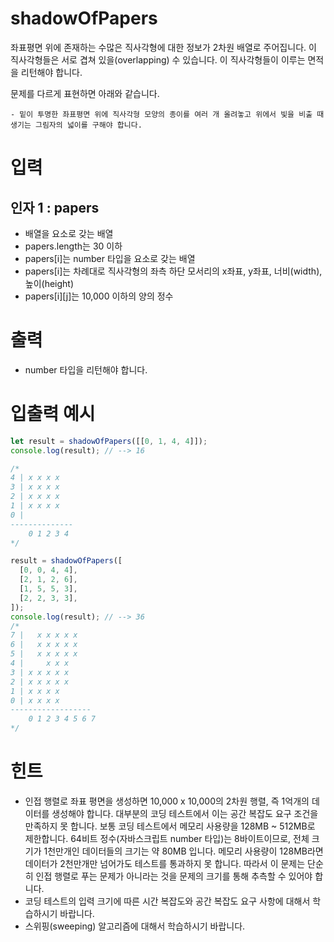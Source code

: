 shadowOfPapers
===

좌표평면 위에 존재하는 수많은 직사각형에 대한 정보가 2차원 배열로 주어집니다. 이 직사각형들은 서로 겹쳐 있을(overlapping) 수 있습니다. 이 직사각형들이 이루는 면적을 리턴해야 합니다.

문제를 다르게 표현하면 아래와 같습니다.
```
- 밑이 투명한 좌표평면 위에 직사각형 모양의 종이를 여러 개 올려놓고 위에서 빛을 비출 때 생기는 그림자의 넓이를 구해야 합니다.
```

# 입력
## 인자 1 : papers
* 배열을 요소로 갖는 배열
* papers.length는 30 이하
* papers[i]는 number 타입을 요소로 갖는 배열
* papers[i]는 차례대로 직사각형의 좌측 하단 모서리의 x좌표, y좌표, 너비(width), 높이(height)
* papers[i][j]는 10,000 이하의 양의 정수

# 출력
* number 타입을 리턴해야 합니다.

# 입출력 예시
```javascript
let result = shadowOfPapers([[0, 1, 4, 4]]);
console.log(result); // --> 16

/*
4 | x x x x
3 | x x x x 
2 | x x x x 
1 | x x x x 
0 |   
--------------
    0 1 2 3 4 
*/

result = shadowOfPapers([
  [0, 0, 4, 4],
  [2, 1, 2, 6],
  [1, 5, 5, 3],
  [2, 2, 3, 3],
]);
console.log(result); // --> 36
/*
7 |   x x x x x
6 |   x x x x x
5 |   x x x x x
4 |     x x x
3 | x x x x x
2 | x x x x x
1 | x x x x
0 | x x x x
------------------
    0 1 2 3 4 5 6 7
*/
```

# 힌트
* 인접 행렬로 좌표 평면을 생성하면 10,000 x 10,000의 2차원 행렬, 즉 1억개의 데이터를 생성해야 합니다. 대부분의 코딩 테스트에서 이는 공간 복잡도 요구 조건을 만족하지 못 합니다. 보통 코딩 테스트에서 메모리 사용량을 128MB ~ 512MB로 제한합니다. 64비트 정수(자바스크립트 number 타입)는 8바이트이므로, 전체 크기가 1천만개인 데이터들의 크기는 약 80MB 입니다. 메모리 사용량이 128MB라면 데이터가 2천만개만 넘어가도 테스트를 통과하지 못 합니다. 따라서 이 문제는 단순히 인접 행렬로 푸는 문제가 아니라는 것을 문제의 크기를 통해 추측할 수 있어야 합니다.
* 코딩 테스트의 입력 크기에 따른 시간 복잡도와 공간 복잡도 요구 사항에 대해서 학습하시기 바랍니다.
* 스위핑(sweeping) 알고리즘에 대해서 학습하시기 바랍니다.